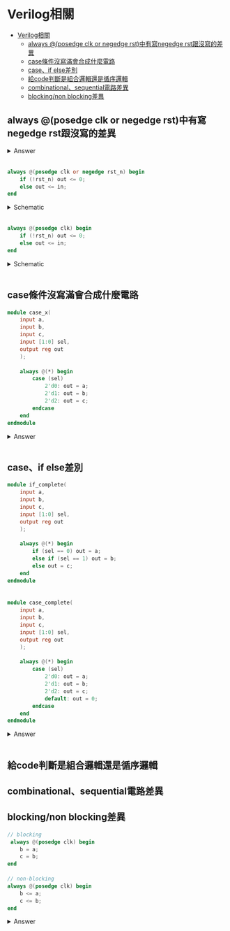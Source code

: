 # Verilog相關

- [Verilog相關](#verilog相關)
    - [always @(posedge clk or negedge rst)中有寫negedge rst跟沒寫的差異](#always-posedge-clk-or-negedge-rst中有寫negedge-rst跟沒寫的差異)
    - [case條件沒寫滿會合成什麼電路](#case條件沒寫滿會合成什麼電路)
    - [case、if else差別](#caseif-else差別)
    - [給code判斷是組合邏輯還是循序邏輯](#給code判斷是組合邏輯還是循序邏輯)
    - [combinational、sequential電路差異](#combinationalsequential電路差異)
    - [blocking/non blocking差異](#blockingnon-blocking差異)

## always @(posedge clk or negedge rst)中有寫negedge rst跟沒寫的差異

<details>
    <summary>Answer</summary>
    <p></p>
</details> <br>

```verilog
always @(posedge clk or negedge rst_n) begin
    if (!rst_n) out <= 0;
    else out <= in;
end
```
<details>
    <summary>Schematic</summary>
    <img src="./img/pos_neg_clk.png">
</details> <br>

```verilog
always @(posedge clk) begin
    if (!rst_n) out <= 0;
    else out <= in;
end
```
<details>
    <summary>Schematic</summary>
    <img src="./img/pos_clk.png">
</details> <br>

## case條件沒寫滿會合成什麼電路

```verilog
module case_x(
    input a,
    input b, 
    input c,
    input [1:0] sel, 
    output reg out
    );
    
    always @(*) begin
        case (sel)
            2'd0: out = a;
            2'd1: out = b;
            2'd2: out = c;
        endcase
    end
endmodule
```
<details>
    <summary>Answer</summary>
    <p>當條件沒有寫完整且出現沒有定義的條件時，輸出訊號會默認保持原樣，因此合成電路時會產生額外的記憶單元 Latch 及其控制訊號。</p>
    <img src="./img/case_x.png">
    <a href="#caseif-else差別">case條件寫完整的電路</a>
</details> <br>

## case、if else差別

```verilog
module if_complete(
    input a,
    input b, 
    input c,
    input [1:0] sel, 
    output reg out
    );
    
    always @(*) begin
        if (sel == 0) out = a;
        else if (sel == 1) out = b;
        else out = c;
    end
endmodule


module case_complete(
    input a,
    input b, 
    input c,
    input [1:0] sel, 
    output reg out
    );
    
    always @(*) begin
        case (sel)
            2'd0: out = a;
            2'd1: out = b;
            2'd2: out = c;
            default: out = 0;
        endcase
    end
endmodule
```
<details>
    <summary>Answer</summary>
    <p>case、if else 的差別在於 if else 具有階層性，條件寫得越上面的具有越高的優先權，因此會生成多個2對1多工器串接在一起；case 則不具有階層性，會直接生成一個多對1多工器。</p>
    <h3>if else: </h3>
    <img src="./img/if_complete.png">
    <h3>case: </h3>
    <img id="case_complete" src="./img/case_complete.png">
</details> <br>

## 給code判斷是組合邏輯還是循序邏輯


## combinational、sequential電路差異


## blocking/non blocking差異

```verilog
// blocking
 always @(posedge clk) begin
    b = a;
    c = b;
end

// non-blocking
always @(posedge clk) begin
    b <= a;
    c <= b;
end
```
<details>
    <summary>Answer</summary>
    <p></p>
    <h3>blocking: </h3>
    <img src="./img/blocking.png">
    <img src="./img/blocking_wave.png">
    <h3>non-blocking: </h3>
    <img src="./img/nonblocking.png">
    <img src="./img/nonblocking_wave.png">
</details> <br>
